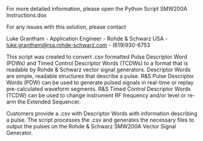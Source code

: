 For more detailed information, please open the Python Script SMW200A Instructions.dox

For any issues with this solution, please contact

Luke Grantham -
Application Engineer -
Rohde & Schwarz USA -
luke.grantham@rsa.rohde-schwarz.com -
(619)930-6753

This script was created to convert .csv formatted Pulse Descriptor Word (PDWs) and Timed Control Descriptor Words (TCDWs) to a format that is readable by Rohde & Schwarz vector signal generators. 
Descriptor Words are simple, readable structures that describe a pulse. R&S Pulse Descriptor Words (PDW) can be used to generate pulsed signals in real-time or replay pre-calculated waveform segments. R&S Timed Control Descriptor Words (TCDW) can be used to change instrument RF frequency and/or level or re-arm the Extended Sequencer.

Customers provide a .csv with Descriptor Words with information describing a pulse. The script processes the .csv and generates the necessary files to output the pulses on the Rohde & Schwarz SMW200A Vector Signal Generator.
